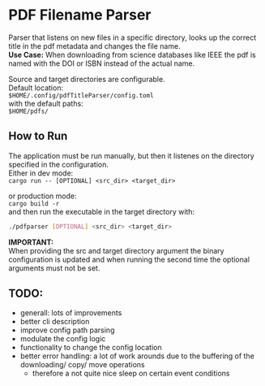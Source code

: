 # PDF Filename Parser 
Parser that listens on new files in a specific directory, looks up the correct title in the pdf metadata and changes the file name.  
**Use Case:** When downloading from science databases like IEEE the pdf is named with the DOI or ISBN instead of the actual name.  

Source and target directories are configurable.  
Default location:  
`$HOME/.config/pdfTitleParser/config.toml`  
with the default paths:  
`$HOME/pdfs/`

## How to Run
The application must be run manually, but then it listenes on the directory specified in the configuration.  
Either in dev mode:  
`cargo run -- [OPTIONAL] <src_dir> <target_dir>`  

or production mode:  
`cargo build -r`  
and then run the executable in the target directory with:
```bash
./pdfparser [OPTIONAL] <src_dir> <target_dir>
```

**IMPORTANT:**  
When providing the src and target directory argument the binary configuration is updated and when running the second time the optional arguments must not be set.  

## TODO:
* generall: lots of improvements
* better cli description
* improve config path parsing
* modulate the config logic
* functionality to change the config location
* better error handling: a lot of work arounds due to the buffering of the downloading/ copy/ move operations
  * therefore a not quite nice sleep on certain event conditions